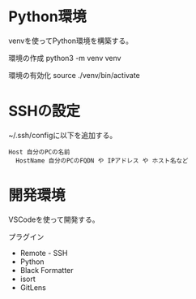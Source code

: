# Python環境

venvを使ってPython環境を構築する。

環境の作成
python3 -m venv venv

環境の有効化
source ./venv/bin/activate


# SSHの設定

~/.ssh/configに以下を追加する。

```config
Host 自分のPCの名前
  HostName 自分のPCのFQDN や IPアドレス や ホスト名など
```


# 開発環境

VSCodeを使って開発する。

プラグイン
- Remote - SSH
- Python
- Black Formatter
- isort
- GitLens





